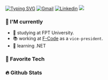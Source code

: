 
[![Typing SVG](https://readme-typing-svg.herokuapp.com?color=%2336BCF7&lines=Hello+there!+I'm+Bui+Ngoc+Huy)](https://git.io/typing-svg)
[![Gmail](https://img.shields.io/twitter/url?label=Gmail&logo=gmail&url=https://gmail.com)](mailto:huybui479@gmail.com)
[![Linkedin](https://img.shields.io/twitter/url?label=Linkedin&logo=linkedin&url=https://www.linkedin.com/in/huy-ngoc-43b1911a0/)](https://www.linkedin.com/in/huy-ngoc-43b1911a0/)
![](https://komarev.com/ghpvc/?username=huybui38)

### 🧐 I'M currently
- 🎒 studying at FPT University.
- 📚 working at [F-Code](https://www.facebook.com/fcodefpt) as a `vice-president`.
- 🌱 learning .NET

### 🔨 Favorite Tech 


### 🔥 Github Stats

<!--
**huybui38/huybui38** is a ✨ _special_ ✨ repository because its `README.md` (this file) appears on your GitHub profile.

Here are some ideas to get you started:

- 🔭 I’m currently working on ...
- 🌱 I’m currently learning ...
- 👯 I’m looking to collaborate on ...
- 🤔 I’m looking for help with ...
- 💬 Ask me about ...
- 📫 How to reach me: ...
- 😄 Pronouns: ...
- ⚡ Fun fact: ...
-->
